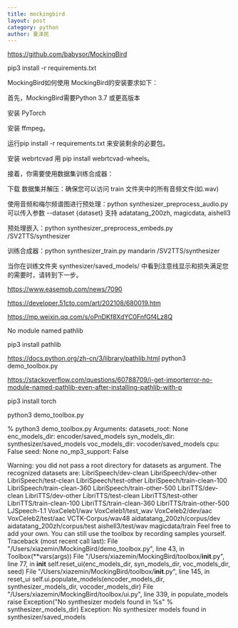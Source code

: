 ```yaml
---
title: mockingbird
layout: post
category: python
author: 夏泽民
---
```

https://github.com/babysor/MockingBird

pip3 install -r requirements.txt


MockingBird如何使用
MockingBird的安装要求如下：

首先，MockingBird需要Python 3.7 或更高版本

安装 PyTorch

安装 ffmpeg。

运行pip install -r requirements.txt 来安装剩余的必要包。

安装 webrtcvad 用 pip install webrtcvad-wheels。

接着，你需要使用数据集训练合成器：

下载 数据集并解压：确保您可以访问 train 文件夹中的所有音频文件(如.wav)

使用音频和梅尔频谱图进行预处理：python synthesizer_preprocess_audio.py 可以传入参数 --dataset {dataset} 支持 adatatang_200zh, magicdata, aishell3

预处理嵌入：python synthesizer_preprocess_embeds.py /SV2TTS/synthesizer

训练合成器：python synthesizer_train.py mandarin /SV2TTS/synthesizer

当你在训练文件夹 synthesizer/saved_models/ 中看到注意线显示和损失满足您的需要时，请转到下一步。
<!-- more -->
https://www.easemob.com/news/7090

https://developer.51cto.com/art/202108/680019.htm

https://mp.weixin.qq.com/s/oPnDKf8XdYC0FnfGf4Lz8Q

No module named pathlib

 pip3 install pathlib
 
 https://docs.python.org/zh-cn/3/library/pathlib.html
 python3 demo_toolbox.py
 
 https://stackoverflow.com/questions/60788709/i-get-importerror-no-module-named-pathlib-even-after-installing-pathlib-with-p
 
  pip3 install torch
  
python3 demo_toolbox.py

% python3 demo_toolbox.py
Arguments:
    datasets_root:    None
    enc_models_dir:   encoder/saved_models
    syn_models_dir:   synthesizer/saved_models
    voc_models_dir:   vocoder/saved_models
    cpu:              False
    seed:             None
    no_mp3_support:   False

Warning: you did not pass a root directory for datasets as argument.
The recognized datasets are:
	LibriSpeech/dev-clean
	LibriSpeech/dev-other
	LibriSpeech/test-clean
	LibriSpeech/test-other
	LibriSpeech/train-clean-100
	LibriSpeech/train-clean-360
	LibriSpeech/train-other-500
	LibriTTS/dev-clean
	LibriTTS/dev-other
	LibriTTS/test-clean
	LibriTTS/test-other
	LibriTTS/train-clean-100
	LibriTTS/train-clean-360
	LibriTTS/train-other-500
	LJSpeech-1.1
	VoxCeleb1/wav
	VoxCeleb1/test_wav
	VoxCeleb2/dev/aac
	VoxCeleb2/test/aac
	VCTK-Corpus/wav48
	aidatatang_200zh/corpus/dev
	aidatatang_200zh/corpus/test
	aishell3/test/wav
	magicdata/train
Feel free to add your own. You can still use the toolbox by recording samples yourself.
Traceback (most recent call last):
  File "/Users/xiazemin/MockingBird/demo_toolbox.py", line 43, in <module>
    Toolbox(**vars(args))
  File "/Users/xiazemin/MockingBird/toolbox/__init__.py", line 77, in __init__
    self.reset_ui(enc_models_dir, syn_models_dir, voc_models_dir, seed)
  File "/Users/xiazemin/MockingBird/toolbox/__init__.py", line 145, in reset_ui
    self.ui.populate_models(encoder_models_dir, synthesizer_models_dir, vocoder_models_dir)
  File "/Users/xiazemin/MockingBird/toolbox/ui.py", line 339, in populate_models
    raise Exception("No synthesizer models found in %s" % synthesizer_models_dir)
Exception: No synthesizer models found in synthesizer/saved_models
  
 
 
